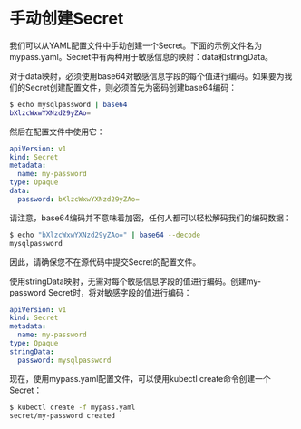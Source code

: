 # 手动创建Secret

我们可以从YAML配置文件中手动创建一个Secret。下面的示例文件名为mypass.yaml。Secret中有两种用于敏感信息的映射：data和stringData。

对于data映射，必须使用base64对敏感信息字段的每个值进行编码。如果要为我们的Secret创建配置文件，则必须首先为密码创建base64编码：

```bash
$ echo mysqlpassword | base64
bXlzcWxwYXNzd29yZAo=
```

然后在配置文件中使用它：

```yaml
apiVersion: v1
kind: Secret
metadata:
  name: my-password
type: Opaque
data:
  password: bXlzcWxwYXNzd29yZAo=
```

请注意，base64编码并不意味着加密，任何人都可以轻松解码我们的编码数据：

```bash
$ echo "bXlzcWxwYXNzd29yZAo=" | base64 --decode
mysqlpassword
```

因此，请确保您不在源代码中提交Secret的配置文件。

使用stringData映射，无需对每个敏感信息字段的值进行编码。创建my-password Secret时，将对敏感字段的值进行编码：

```yaml
apiVersion: v1
kind: Secret
metadata:
  name: my-password
type: Opaque
stringData:
  password: mysqlpassword
```

现在，使用mypass.yaml配置文件，可以使用kubectl create命令创建一个Secret：

```bash
$ kubectl create -f mypass.yaml
secret/my-password created
```



